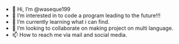 - 👋 Hi, I’m @waseque199
- 👀 I’m interested in to code a program leading to the future!!!
- 🌱 I’m currently learning what i can find.
- 💞️ I’m looking to collaborate on making project on multi language.
- 📫 How to reach me via mail and social media.

<!---
waseque199/waseque199 is a ✨ special ✨ repository because its `README.md` (this file) appears on your GitHub profile.
You can click the Preview link to take a look at your changes.
--->

